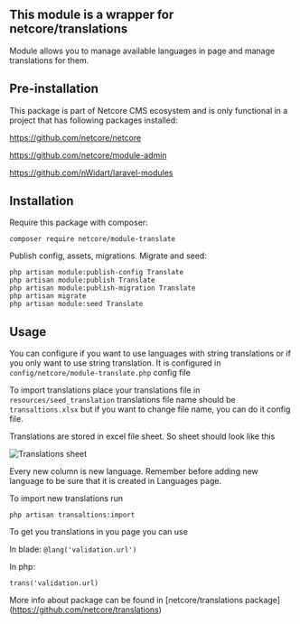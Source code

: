 ## This module is a wrapper for netcore/translations

Module allows you to manage available languages in page and manage translations for them.

## Pre-installation
This package is part of Netcore CMS ecosystem and is only functional in a project that has following packages installed:

https://github.com/netcore/netcore

https://github.com/netcore/module-admin

https://github.com/nWidart/laravel-modules

## Installation
 
 Require this package with composer:
 ```$xslt
 composer require netcore/module-translate

```
 Publish config, assets, migrations. Migrate and seed:
 
 ```$xslt
 php artisan module:publish-config Translate
 php artisan module:publish Translate
 php artisan module:publish-migration Translate
 php artisan migrate
 php artisan module:seed Translate
```

## Usage

You can configure if you want to use languages with string translations or if you only want to use string translation. It is configured in `config/netcore/module-translate.php` config file

To import translations place your translations file in `resources/seed_translation` translations file name should be `transaltions.xlsx` but if you want to change file name, you can do it config file.

Translations are stored in excel file sheet. So sheet should look like this

![Translations sheet](https://node-eu.takescreen.io/media/9/94f7983fca0ffe6f803a5841097397fd.png)

Every new column is new language. Remember before adding new language to be sure that it is created in Languages page.

To import new translations run

```$xslt
php artisan transaltions:import
```

To get you translations in you page you can use

In blade: 
```@lang('validation.url')```

In php:

```trans('validation.url)```

More info about package can be found in [netcore/translations package] (https://github.com/netcore/translations)